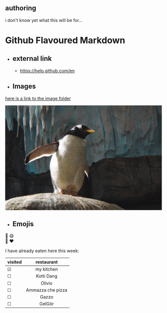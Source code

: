 ## authoring
i don't know yet what this will be for... 


# Github Flavoured Markdown

- ## external link
   -  https://help.github.com/en

- ## Images

[here is a link to the image folder](img/)

![here is a pengiuin](img/pingu1.jpg)

- ## Emojis
:metal:
:smile:
<br>
:hammer: :heart:

I have already eaten here this week:


| visited | restaurant |
|---------|:------------:|
| &#9745; |my kitchen |
| &#9744; |Kotti Dang |
| &#9744; |Olivio |
| &#9744; |Ammazza che pizza |
| &#9744; |Gazzo |
| &#9744; |GelGör 

